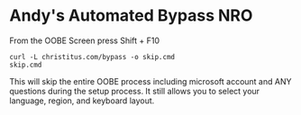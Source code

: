 # Andy's Automated Bypass NRO

From the OOBE Screen press Shift + F10

```
curl -L christitus.com/bypass -o skip.cmd
skip.cmd
```

This will skip the entire OOBE process including microsoft account and ANY questions during the setup process. It still allows you to select your language, region, and keyboard layout.


